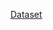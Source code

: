 <a href="https://huggingface.co/datasets/ahmeterdempmk/Llama-E-Commerce-Fine-Tune-Data">Dataset</a>
